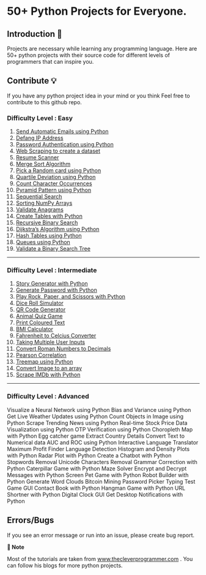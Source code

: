 # 50+ Python Projects for Everyone.
## Introduction 👋
Projects are necessary while learning any programming language. Here are 50+ python projects with their source code for different levels of programmers that can inspire you.
## Contribute 💡
If you have any python project idea in your mind or you think  Feel free to contribute to this github repo.

### Difficulty Level : Easy

1. [Send Automatic Emails using Python](https://thecleverprogrammer.com/2021/06/11/send-automatic-emails-using-python/)
2. [Defang IP Address](https://thecleverprogrammer.com/2021/02/22/defang-ip-address-using-python/)
3. [Password Authentication using Python](https://thecleverprogrammer.com/2021/05/02/password-authentication-using-python/)
4. [Web Scraping to create a dataset](https://thecleverprogrammer.com/2021/05/14/web-scraping-to-create-a-dataset-using-python/)
5. [Resume Scanner](https://thecleverprogrammer.com/2021/05/30/resume-scanner-using-python/)
6. [Merge Sort Algorithm](https://thecleverprogrammer.com/2021/04/22/merge-sort-using-python/)
7. [Pick a Random card using Python](https://thecleverprogrammer.com/2021/04/26/pick-a-random-card-using-python/)
8. [Quartile Deviation using Python](https://thecleverprogrammer.com/2021/05/04/quartile-deviation-using-python/)
9. [Count Character Occurrences](https://thecleverprogrammer.com/2021/03/12/count-character-occurrences-using-python/)
10. [Pyramid Pattern using Python](https://thecleverprogrammer.com/2021/04/28/pyramid-pattern-using-python/)
11. [Sequential Search](https://thecleverprogrammer.com/2021/03/10/sequential-search-using-python/)
13. [Sorting NumPy Arrays](https://thecleverprogrammer.com/2021/03/14/sort-numpy-arrays-using-python/)
14. [Validate Anagrams](https://thecleverprogrammer.com/2021/03/08/validate-anagrams-using-python/)
15. [Create Tables with Python](https://thecleverprogrammer.com/2021/03/18/create-tables-using-python/)
16. [Recursive Binary Search](https://thecleverprogrammer.com/2021/03/06/recursive-binary-search-using-python/)
17. [Dijkstra’s Algorithm using Python](https://thecleverprogrammer.com/2021/04/18/dijkstras-algorithm-using-python/)
18. [Hash Tables using Python](https://thecleverprogrammer.com/2021/03/04/hash-tables-using-python/)
19. [Queues using Python](https://thecleverprogrammer.com/2021/03/02/queues-using-python/)
20. [Validate a Binary Search Tree](https://thecleverprogrammer.com/2021/03/01/validate-a-binary-search-tree-using-python/)
---
### Difficulty Level : Intermediate
1. [Story Generator with Python](https://thecleverprogrammer.com/2021/01/11/story-generator-with-python/)
2. [Generate Password with Python](https://thecleverprogrammer.com/2021/01/11/python-program-to-generate-password/)
3. [Play Rock, Paper, and Scissors with Python](https://thecleverprogrammer.com/2021/01/10/rock-paper-and-scissors-game-with-python/)
4. [Dice Roll Simulator](https://thecleverprogrammer.com/2021/01/10/dice-roll-simulator-with-python/)
5. [QR Code Generator](https://thecleverprogrammer.com/2021/01/09/qr-codes-with-python/)
6. [Animal Quiz Game](https://thecleverprogrammer.com/2021/01/03/create-a-quiz-game-with-python/)
7. [Print Coloured Text](https://thecleverprogrammer.com/2020/12/23/print-colored-text-with-python/)
8. [BMI Calculator](https://thecleverprogrammer.com/2020/12/21/bmi-calculator-with-python/)
9. [Fahrenheit to Celcius Converter](https://thecleverprogrammer.com/2020/11/30/convert-fahrenheit-to-celsius-with-python/)
10. [Taking Multiple User Inputs](https://thecleverprogrammer.com/2021/01/08/multiple-inputs-with-python-using-while-loop/)
11. [Convert Roman Numbers to Decimals](https://thecleverprogrammer.com/2021/01/07/convert-roman-numbers-to-decimals-with-python/)
12. [Pearson Correlation](https://thecleverprogrammer.com/2021/02/11/pearson-correlation-using-python/)
13. [Treemap using Python](https://thecleverprogrammer.com/2021/05/16/treemap-using-python/)
14. [Convert Image to an array](https://thecleverprogrammer.com/2021/06/08/convert-image-to-array-using-python/)
15. [Scrape IMDb with Python](https://thecleverprogrammer.com/2021/06/02/scrape-imdb-using-python/)
---
### Difficulty Level : Advanced
Visualize a Neural Network using Python
Bias and Variance using Python
Get Live Weather Updates using Python
Count Objects in Image using Python
Scrape Trending News using Python
Real-time Stock Price Data Visualization using Python
OTP Verification using Python
Choropleth Map with Python
Egg catcher game
Extract Country Details
Convert Text to Numerical data
AUC and ROC using Python
Interactive Language Translator
Maximum Profit Finder
Language Detection
Histogram and Density Plots with Python
Radar Plot with Python
Create a Chatbot with Python
Stopwords Removal
Unicode Characters Removal
Grammar Correction with Python
Caterpillar Game with Python
Maze Solver
Encrypt and Decrypt Messages with Python
Screen Pet Game with Python
Robot Builder with Python
Generate Word Clouds
Bitcoin Mining
Password Picker
Typing Test Game GUI
Contact Book with Python
Hangman Game with Python
URL Shortner with Python
Digital Clock GUI
Get Desktop Notifications with Python

## Errors/Bugs
If you see an error message or run into an issue, please create bug report.


**📝 Note**

Most of the tutorials are taken from www.thecleverprogrammer.com . You can follow his blogs for more python projects.

